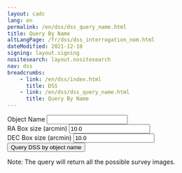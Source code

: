 ```yaml
---
layout: cadc
lang: en
permalink: /en/dss/dss_query_name.html
title: Query By Name
altLangPage: /fr/dss/dss_interrogation_nom.html
dateModified: 2021-12-10
signing: layout.signing
nositesearch: layout.nositesearch
nav: dss
breadcrumbs:
    - link: /en/dss/index.html
      title: DSS
    - link: /en/dss/dss_query_name.html
      title: Query By Name
---
```

<div class="form-content">
    <form action="/cadcbin/en/dss/dss_query_name.pl" method="POST">
        <div class="form-group">
            <label for="object_name" class="control-label">Object Name</label>
            <input type="text" name="object_name" id="object_name" class="width-70 form-control" />
        </div>
        <div class="form-group">
            <label for="ra_radius" class="control-label">RA Box size (arcmin)</label>
            <input type="text" name = "ra_radius" id="ra_radius" value="10.0" class="width-30 form-control" />
        </div>
        <div class="form-group">
            <label for="dec_radius" class="control-label">DEC Box size (arcmin)</label>
            <input type="text" id="dec_radius" name = "dec_radius" value="10.0" class="width-30 form-control" />
        </div>
        <input type="submit" class="btn btn-primary" value="Query DSS by object name" />
    </form>
</div>
<p class="text-info">Note: The query will return all the possible survey images.</p>